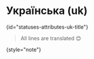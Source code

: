 # Українська (uk)
{id="statuses-attributes-uk-title"}



> All lines are translated 😊
>
{style="note"}

